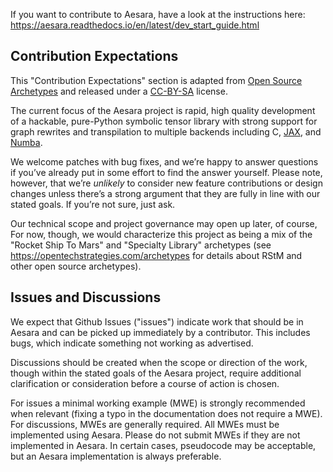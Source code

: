If you want to contribute to Aesara, have a look at the instructions here:
https://aesara.readthedocs.io/en/latest/dev_start_guide.html

## Contribution Expectations

This "Contribution Expectations" section is adapted from [Open Source
Archetypes](https://opentechstrategies.com/archetypes) and released under a
[CC-BY-SA](https://creativecommons.org/licenses/by-sa/4.0/) license.

The current focus of the Aesara project is rapid, high quality development of a
hackable, pure-Python symbolic tensor library with strong support for graph
rewrites and transpilation to multiple backends including C,
[JAX](https://github.com/google/jax>), and
[Numba](https://github.com/numba/numba).

We welcome patches with bug fixes, and we’re happy to answer questions if you’ve
already put in some effort to find the answer yourself. Please note, however,
that we’re _unlikely_ to consider new feature contributions or design changes
unless there’s a strong argument that they are fully in line with our stated
goals. If you’re not sure, just ask.

Our technical scope and project governance may open up later, of course, For
now, though, we would characterize this project as being a mix of the "Rocket
Ship To Mars" and "Specialty Library" archetypes (see
https://opentechstrategies.com/archetypes for details about RStM and other open
source archetypes).

## Issues and Discussions

We expect that Github Issues ("issues") indicate work that should be in Aesara
and can be picked up immediately by a contributor. This includes bugs, which
indicate something not working as advertised.

Discussions should be created when the scope or direction of the work, though
within the stated goals of the Aesara project, require additional clarification
or consideration before a course of action is chosen.

For issues a minimal working example (MWE) is strongly recommended when relevant
(fixing a typo in the documentation does not require a MWE). For discussions,
MWEs are generally required. All MWEs must be implemented using Aesara. Please
do not submit MWEs if they are not implemented in Aesara. In certain cases,
pseudocode may be acceptable, but an Aesara implementation is always preferable.
